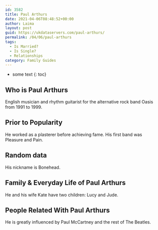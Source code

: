 ```yaml
---
id: 3582
title: Paul Arthurs
date: 2021-04-06T08:48:52+00:00
author: Laima
layout: post
guid: https://ukdataservers.com/paul-arthurs/
permalink: /04/06/paul-arthurs
tags:
  - Is Married?
  - Is Single?
  - Relationships
category: Family Guides
---
```


* some text
{: toc}


## Who is Paul Arthurs
                  
                  
                  
English musician and rhythm guitarist for the alternative rock band Oasis from 1991 to 1999.
                  
              
            
              
            
                
                
                
## Prior to Popularity
                  
                  
                  
He worked as a plasterer before achieving fame. His first band was Pleasure and Pain.
                  
              
            
              
            
                
                
                
## Random data
                  
                  
                  
His nickname is Bonehead.
                  
              
            
              
            
                
                
                
## Family & Everyday Life of Paul Arthurs
                  
                  
                  
He and his wife Kate have two children: Lucy and Jude.
                  
              
            
              
            
                
                
                
## People Related With Paul Arthurs
                  
                  
                  
He is greatly influenced by Paul McCartney and the rest of The Beatles.
                  
              
            
              
            
                
              
            
              
              
            
            
              
            
          
          
          